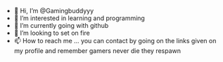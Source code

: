 - 👋 Hi, I’m @Gamingbuddyyy
- 👀 I’m interested in learning and programming
- 🌱 I’m currently going with github
- 💞️ I’m looking to set on fire
- 📫 How to reach me ...
     you can contact by going on the links given on my profile and remember gamers never die they respawn
<!---
Gamingbuddyyy/Gamingbuddyyy is a ✨ special ✨ repository because its `README.md` (this file) appears on your GitHub profile.
You can click the Preview link to take a look at your changes.
--->
